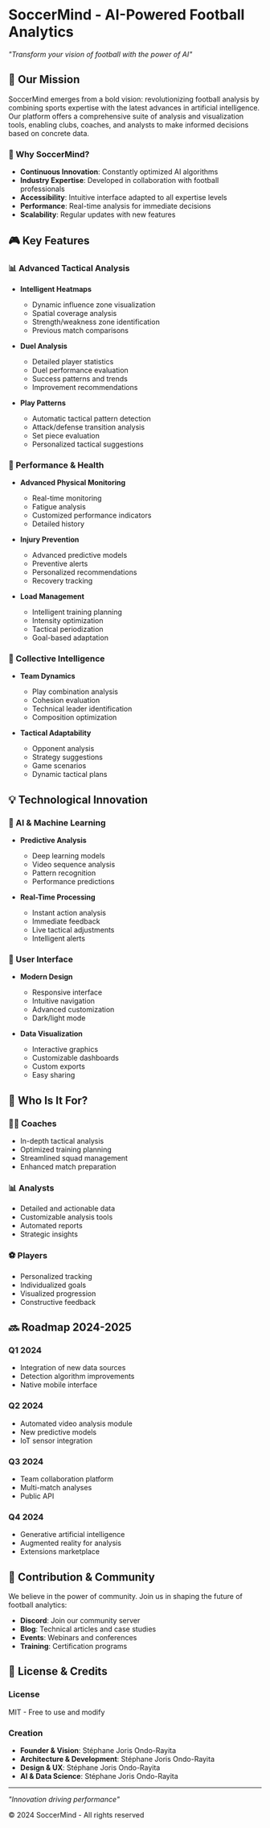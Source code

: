 # SoccerMind - AI-Powered Football Analytics

*"Transform your vision of football with the power of AI"*

## 🎯 Our Mission

SoccerMind emerges from a bold vision: revolutionizing football analysis by combining sports expertise with the latest advances in artificial intelligence. Our platform offers a comprehensive suite of analysis and visualization tools, enabling clubs, coaches, and analysts to make informed decisions based on concrete data.

### 🌟 Why SoccerMind?

- **Continuous Innovation**: Constantly optimized AI algorithms
- **Industry Expertise**: Developed in collaboration with football professionals
- **Accessibility**: Intuitive interface adapted to all expertise levels
- **Performance**: Real-time analysis for immediate decisions
- **Scalability**: Regular updates with new features

## 🎮 Key Features

### 📊 Advanced Tactical Analysis
- **Intelligent Heatmaps**
  * Dynamic influence zone visualization
  * Spatial coverage analysis
  * Strength/weakness zone identification
  * Previous match comparisons

- **Duel Analysis**
  * Detailed player statistics
  * Duel performance evaluation
  * Success patterns and trends
  * Improvement recommendations

- **Play Patterns**
  * Automatic tactical pattern detection
  * Attack/defense transition analysis
  * Set piece evaluation
  * Personalized tactical suggestions

### 💪 Performance & Health

- **Advanced Physical Monitoring**
  * Real-time monitoring
  * Fatigue analysis
  * Customized performance indicators
  * Detailed history

- **Injury Prevention**
  * Advanced predictive models
  * Preventive alerts
  * Personalized recommendations
  * Recovery tracking

- **Load Management**
  * Intelligent training planning
  * Intensity optimization
  * Tactical periodization
  * Goal-based adaptation

### 🧠 Collective Intelligence

- **Team Dynamics**
  * Play combination analysis
  * Cohesion evaluation
  * Technical leader identification
  * Composition optimization

- **Tactical Adaptability**
  * Opponent analysis
  * Strategy suggestions
  * Game scenarios
  * Dynamic tactical plans

## 💡 Technological Innovation

### 🤖 AI & Machine Learning
- **Predictive Analysis**
  * Deep learning models
  * Video sequence analysis
  * Pattern recognition
  * Performance predictions

- **Real-Time Processing**
  * Instant action analysis
  * Immediate feedback
  * Live tactical adjustments
  * Intelligent alerts

### 📱 User Interface
- **Modern Design**
  * Responsive interface
  * Intuitive navigation
  * Advanced customization
  * Dark/light mode

- **Data Visualization**
  * Interactive graphics
  * Customizable dashboards
  * Custom exports
  * Easy sharing

## 👥 Who Is It For?

### 👨‍💼 Coaches
- In-depth tactical analysis
- Optimized training planning
- Streamlined squad management
- Enhanced match preparation

### 📊 Analysts
- Detailed and actionable data
- Customizable analysis tools
- Automated reports
- Strategic insights

### ⚽ Players
- Personalized tracking
- Individualized goals
- Visualized progression
- Constructive feedback

## 🔜 Roadmap 2024-2025

### Q1 2024
- Integration of new data sources
- Detection algorithm improvements
- Native mobile interface

### Q2 2024
- Automated video analysis module
- New predictive models
- IoT sensor integration

### Q3 2024
- Team collaboration platform
- Multi-match analyses
- Public API

### Q4 2024
- Generative artificial intelligence
- Augmented reality for analysis
- Extensions marketplace

## 🤝 Contribution & Community

We believe in the power of community. Join us in shaping the future of football analytics:

- **Discord**: Join our community server
- **Blog**: Technical articles and case studies
- **Events**: Webinars and conferences
- **Training**: Certification programs

## 📝 License & Credits

### License
MIT - Free to use and modify

### Creation
- **Founder & Vision**: Stéphane Joris Ondo-Rayita
- **Architecture & Development**: Stéphane Joris Ondo-Rayita
- **Design & UX**: Stéphane Joris Ondo-Rayita
- **AI & Data Science**: Stéphane Joris Ondo-Rayita

---

*"Innovation driving performance"*

© 2024 SoccerMind - All rights reserved 